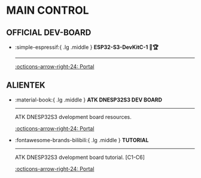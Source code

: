 # MAIN CONTROL

## OFFICIAL DEV-BOARD

<div class="grid cards" markdown>

-   :simple-espressif:{ .lg .middle } __ESP32-S3-DevKitC-1 🎯🏆__

    ---

    [:octicons-arrow-right-24: <a href="https://docs.espressif.com/projects/esp-idf/en/v5.3.1/esp32s3/hw-reference/esp32s3/user-guide-devkitc-1.html" target="_blank"> Portal </a>](#)

</div>

## ALIENTEK

<div class="grid cards" markdown>

-   :material-book:{ .lg .middle } __ATK DNESP32S3 DEV BOARD__

    ---

    ATK DNESP32S3 dvelopment board resources.


    [:octicons-arrow-right-24: <a href="http://47.111.11.73/docs/boards/esp32/ATK-DNESP32S3.html" target="_blank"> Portal </a>](#)

-  :fontawesome-brands-bilibili:{ .lg .middle } __TUTORIAL__

    ---

    ATK DNESP32S3 dvelopment board tutorial. [C1-C6]

    [:octicons-arrow-right-24: <a href="https://www.bilibili.com/video/BV1sH4y1W7Tc/?spm_id_from=333.337.search-card.all.click&vd_source=5a427660f0337fedc22d4803661d493f" target="_blank"> Portal </a>](#)


</div>